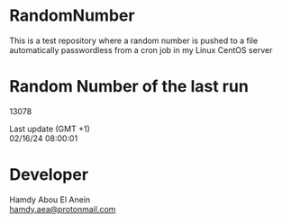 # RandomNumber    
This is a test repository where a random number is pushed to a file automatically passwordless from a cron job in my Linux CentOS server    
# Random Number of the last run   
13078
      
Last update (GMT +1)    
02/16/24 08:00:01
# Developer    
Hamdy Abou El Anein   
hamdy.aea@protonmail.com
